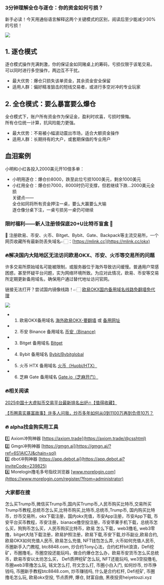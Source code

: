 ### 3分钟理解全仓与逐仓：你的资金如何亏损？
新手必读！今天用通俗语言解释这两个关键模式的区别，阅读后至少能减少30%的亏损！

[![](https://307e939.webp.li/Gt8fGNIWMAAXKA1.jpeg)](https://btc8848.com/top-10-exchanges)

## 1. 逐仓模式
逐仓模式操作充满刺激，你的保证金如同赌桌上的筹码，亏损仅限于该笔交易。  
可以同时进行多空操作，两边互不干扰。  
- 最大优势：爆仓只损失该单资金，其余资金安全保留  
- 适用人群：偏好精准狙击的短线交易者，或进行多空对冲的专业玩家  

## 2. 全仓模式：要么暴富要么爆仓
全仓模式下，账户所有资金作为保证金，盈利时欢喜，亏损时懊悔。  
所有仓位统一计算，抗风险能力更强。  
- 最大优势：不易被小幅波动震出市场，适合大额资金操作  
- 适用人群：长期持有的大户，或套期保值的专业用户  

## 血泪案例
小明和小红各投入2000美元开10倍多单：  
- 小明用逐仓：爆仓价8000，跌至此位亏损1000美元，剩余1000美元  
- 小红用全仓：爆仓价7000，8000时仍可支撑，但若继续下跌...2000美元全损  
关键点——  
全仓如同将所有资金押注一桌，要么大赢要么大输  
逐仓像分桌下注，一桌亏损另一桌仍可继续  

### 限时福利——新人注册领保底20+U比特币盲盒 🎁  
🎁 注册欧易、币安、火币、Bitget、Bybit、Gate、Backpack等主流交易所，一个网页收藏所有最新防丢失域名👉🏻：[https://mlink.cc](https://mlink.cc/okx)  

### 🔥解决国内大陆地区无法访问欧易OKX、币安、火币等交易所的问题  
许多交易所原始域名可能被限制，或服务器位于海外导致访问缓慢。普通用户常感困惑，甚至怀疑平台问题，实为网络环境所致。为应对此情况，欧易、币安等交易所定期更新备用域名，确保用户通过替代地址访问官网。  

链接无法打开？尝试国内镜像线路！👉🏻 [欧易OKX国内备用域名线路免翻墙免代理](https://vlink.cc/okxcn)  

[![](https://307e939.webp.li/20250812124552161.png)](https://vlink.cc/okxcn)  

- 1. 欧易OKX备用域名 [海外欧易OKX-要翻墙](https://www.okx.com/join/18639032) 或 [备用网址](https://www.oucnyi.net/zh-hans/join/18639032)  
- 2. 币安 Binance 备用域名 [币安（Binance)](https://accounts.binance.com/zh-CN/register?ref=36457687)  
- 3. Bitget 备用域名 [Bitget](https://www.bitget.com/zh-CN/referral/register?from=referral&clacCode=VRNEYUTR)  
- 4. Bybit 备用域名 [Bybit/Bybitglobal](https://www.bybitglobal.com/zh-MY/invite/?ref=VMKORMM)  
- 5. 火币 HTX 备用域名 [火币（Huobi/HTX）](https://www.htx.com/invite/zh-cn/1f?invite_code=whf45223)  
- 6. 芝麻 Gate 备用域名 [Gate.io（芝麻开门）](https://www.gate.io/zh/signup?ref_type=103&ref=A1ERAQ)  

### 🔥相关阅读  
[2025中国十大虚拟币交易平台最新排名出炉🔥【值得收藏】](https://btc8848.com/top-10-exchanges/)  

[【币圈真实暴富故事】许多人问我，炒币多年如何从0到1100万再到负债10万？](https://heiyetouzi.xyz/biquanstory001/)  

### 🔥 alpha找金狗实用工具  
1️⃣ Axiom冲狗神器 [https://axiom.trade](https://axiom.trade/@csshtml)  
2️⃣ Gmgn冲狗神器 [https://gmgn.ai](https://gmgn.ai/?ref=6S1AIC7J&chain=sol)  
3️⃣ dbot冲狗神器 [https://app.debot.ai](https://app.debot.ai?inviteCode=239825)  
4️⃣ Morelogin撸毛多号指纹浏览器 [www.morelogin.com](https://www.morelogin.com/register/?from=administrator)  

### 大家都在搜  
怎么买Trump币,微信买Trump币,国内买Trump币,人民币购买比特币,交易所买Trump币教程,总统币怎么买,比特币购买,比特币,总统币,Trump币, 国内购买比特币，炒币交易所，okx下载注册，国内okx充值，币安App注册，币安App下载, 币安平台买币教程，币安注册，bianace撸空投注册，币安苹果手机下载，总统币怎么买，狗狗币怎么买，人民币购买比特币，欧易 怎么下载，web3撸毛, web3零撸，bitget大陆下载注册，欧易护照注册，欧易下载,币安下载,炒币副业,欧易合约, 欧易OKX如何充值人民币, 欧易怎么充值, NFT钱包怎么弄, 火币如何充值人民币, 币圈新手入门教程, btc8848.com, 炒合约Tony心法，合约杠杆bit浪浪，Defi挖矿，币圈撸毛，币圈空投还能玩吗，做合约爆仓怎么办，欧易币安货币怎么买总统币，欧易币安以太坊怎么买， Defi质押挖矿怎么玩, NFT还能玩吗, we3空投撸毛, 币圈web3零撸怎么玩, 铭文怎么打, 符文怎么打, 币圈小白入门, 如何炒币, 炒币挣钱吗, 币圈新手教程btc8848.com, 炒币赚钱吗, 什么是合约杠杆, Defi挖矿, 币圈撸毛怎么玩, 欧易okx空投, 节点质押, 爆仓, 财富自由, 黑夜投资heiyetouzi.xyz